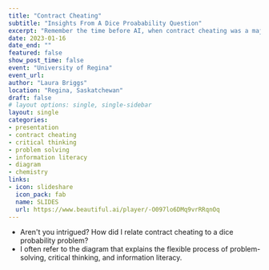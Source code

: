 ```yaml
---
title: "Contract Cheating"
subtitle: "Insights From A Dice Proabability Question"
excerpt: "Remember the time before AI, when contract cheating was a major concern in universities? Here's my hot take on the issue."
date: 2023-01-16
date_end: ""
featured: false
show_post_time: false
event: "University of Regina"
event_url: 
author: "Laura Briggs"
location: "Regina, Saskatchewan"
draft: false
# layout options: single, single-sidebar
layout: single
categories:
- presentation
- contract cheating
- critical thinking
- problem solving
- information literacy
- diagram
- chemistry
links:
- icon: slideshare
  icon_pack: fab
  name: SLIDES
  url: https://www.beautiful.ai/player/-O097lo6DMq9vrRRqnOq
---
```


* Aren't you intrigued? How did I relate contract cheating to a dice probability problem?
* I often refer to the diagram that explains the flexible process of problem-solving, critical thinking, and information literacy. 

